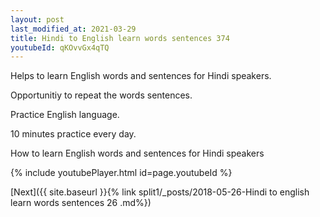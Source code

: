 ```yaml
---
layout: post
last_modified_at: 2021-03-29
title: Hindi to English learn words sentences 374 
youtubeId: qKOvvGx4qTQ
---
```

 
 
Helps to learn English words and sentences for Hindi speakers.

Opportunitiy to repeat the words sentences. 

Practice English language. 
 
10 minutes practice every day. 
 
How to learn English words and sentences for Hindi speakers 
 
{% include youtubePlayer.html id=page.youtubeId %}
 
 
[Next]({{ site.baseurl }}{% link  split1/_posts/2018-05-26-Hindi to english learn words sentences 26 .md%})
 
